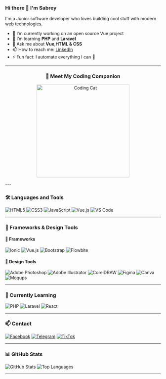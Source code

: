 ### Hi there 👋 I'm Sabrey

I'm a Junior software developer who loves building cool stuff with modern web technologies.

- 🔭 I’m currently working on an open source Vue project
- 🌱 I’m learning **PHP** and **Laravel**
- 💬 Ask me about **Vue**,**HTML & CSS**
- 📫 How to reach me: [LinkedIn]()
- ⚡ Fun fact: I automate everything I can 🤖
---
<h3 align="center">🐾 Meet My Coding Companion</h3>
<p align="center">
  <img src="https://media.giphy.com/media/JIX9t2j0ZTN9S/giphy.gif" width="300" alt="Coding Cat" />
</p>
---

### 🛠️ Languages and Tools

![HTML5](https://img.shields.io/badge/-HTML5-E34F26?style=flat-square&logo=html5&logoColor=white)
![CSS3](https://img.shields.io/badge/-CSS3-1572B6?style=flat-square&logo=css3&logoColor=white)
![JavaScript](https://img.shields.io/badge/-JavaScript-F7DF1E?style=flat-square&logo=javascript&logoColor=black)
![Vue.js](https://img.shields.io/badge/-Vue.js-4FC08D?style=flat-square&logo=vue.js&logoColor=white)
![VS Code](https://img.shields.io/badge/-VS%20Code-007ACC?style=flat-square&logo=visual-studio-code&logoColor=white)

---
### 🧩 Frameworks & Design Tools

#### 🚀 Frameworks
![Ionic](https://img.shields.io/badge/-Ionic-3880FF?style=flat-square&logo=ionic&logoColor=white)
![Vue.js](https://img.shields.io/badge/-Vue.js-4FC08D?style=flat-square&logo=vue.js&logoColor=white)
![Bootstrap](https://img.shields.io/badge/-Bootstrap-7952B3?style=flat-square&logo=bootstrap&logoColor=white)
![Flowbite](https://img.shields.io/badge/-Flowbite-3B82F6?style=flat-square&logo=tailwind-css&logoColor=white)

#### 🎨 Design Tools
![Adobe Photoshop](https://img.shields.io/badge/-Photoshop-31A8FF?style=flat-square&logo=adobe-photoshop&logoColor=white)
![Adobe Illustrator](https://img.shields.io/badge/-Illustrator-FF9A00?style=flat-square&logo=adobe-illustrator&logoColor=white)
![CorelDRAW](https://img.shields.io/badge/-CorelDRAW-00B388?style=flat-square&logo=coreldraw&logoColor=white)
![Figma](https://img.shields.io/badge/-Figma-F24E1E?style=flat-square&logo=figma&logoColor=white)
![Canva](https://img.shields.io/badge/-Canva-00C4CC?style=flat-square&logo=canva&logoColor=white)
![Moqups](https://img.shields.io/badge/-Moqups-2E3A59?style=flat-square&logoColor=white)

---

### 🌱 Currently Learning

![PHP](https://img.shields.io/badge/-PHP-777BB4?style=flat-square&logo=php&logoColor=white)
![Laravel](https://img.shields.io/badge/-Laravel-FF2D20?style=flat-square&logo=laravel&logoColor=white)
![React](https://img.shields.io/badge/-React-61DAFB?style=flat-square&logo=react&logoColor=black)

---

### 📫 Contact

[![Facebook](https://img.shields.io/badge/-Facebook-1877F2?style=flat-square&logo=facebook&logoColor=white)](https://facebook.com/yourprofile)
[![Telegram](https://img.shields.io/badge/-Telegram-26A5E4?style=flat-square&logo=telegram&logoColor=white)](https://t.me/yourusername)
[![TikTok](https://img.shields.io/badge/-TikTok-000000?style=flat-square&logo=tiktok&logoColor=white)](https://www.tiktok.com/@yourusername)

---
### 📊 GitHub Stats

![GitHub Stats](https://github-readme-stats.vercel.app/api?username=yourusername&show_icons=true&theme=radical)
![Top Languages](https://github-readme-stats.vercel.app/api/top-langs/?username=yourusername&layout=compact&theme=radical)

---
